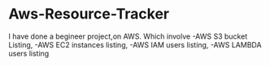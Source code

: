 # Aws-Resource-Tracker
I have done a begineer project,on AWS. Which involve -AWS S3 bucket Listing, -AWS EC2 instances listing, -AWS IAM users listing, -AWS LAMBDA users listing
